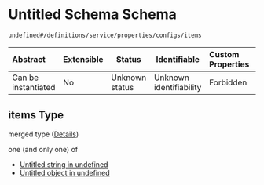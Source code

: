 # Untitled Schema Schema

```txt
undefined#/definitions/service/properties/configs/items
```




| Abstract            | Extensible | Status         | Identifiable            | Custom Properties | Additional Properties | Access Restrictions | Defined In                                                                  |
| :------------------ | ---------- | -------------- | ----------------------- | :---------------- | --------------------- | ------------------- | --------------------------------------------------------------------------- |
| Can be instantiated | No         | Unknown status | Unknown identifiability | Forbidden         | Allowed               | none                | [config_schema_v3.9.json\*](config_schema_v3.9.json "open original schema") |

## items Type

merged type ([Details](config_schema_v3-definitions-service-properties-configs-items.md))

one (and only one) of

-   [Untitled string in undefined](config_schema_v3-definitions-service-properties-configs-items-oneof-0.md "check type definition")
-   [Untitled object in undefined](config_schema_v3-definitions-service-properties-configs-items-oneof-1.md "check type definition")
